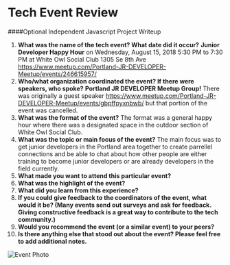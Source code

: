 # Tech Event Review
####Optional Independent Javascript Project Writeup

1. **What was the name of the tech event? What date did it occur?** **Junior Developer Happy Hour** on Wednesday, August 15, 2018
5:30 PM to 7:30 PM at White Owl Social Club 1305 Se 8th Ave https://www.meetup.com/Portland-JR-DEVELOPER-Meetup/events/246615957/
2. **Who/what organization coordinated the event? If there were speakers, who spoke?** **Portland JR DEVELOPER Meetup Group!** There was originally a guest speaker https://www.meetup.com/Portland-JR-DEVELOPER-Meetup/events/gbpffpyxnbwb/ but that portion of the event was cancelled.
3. **What was the format of the event?** The format was a general happy hour where there was a designated space in the outdoor section of White Owl Social Club.
4. **What was the topic or main focus of the event?** The main focus was to get junior developers in the Portland area together to create parrellel connections and be able to chat about how other people are either training to become junior developers or are already developers in the field currently.
5. **What made you want to attend this particular event?** 
6. **What was the highlight of the event?**
7. **What did you learn from this experience?**
8. **If you could give feedback to the coordinators of the event, what would it be? (Many events send out surveys and ask for feedback. Giving constructive feedback is a great way to contribute to the tech community.)**
9. **Would you recommend the event (or a similar event) to your peers?**
10. **Is there anything else that stood out about the event? Please feel free to add additional notes.**

![Event Photo](https://secure.meetupstatic.com/photos/event/6/3/5/9/highres_473785433.jpeg "Junior Developer Meetup")
